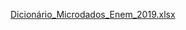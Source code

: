 [Dicionário_Microdados_Enem_2019.xlsx](https://github.com/lucxstein/EDA_ENEM2019/files/14151427/Dicion.irio_Microdados_Enem_2019.xlsx)

